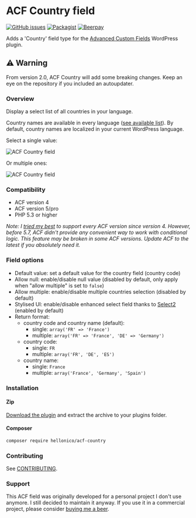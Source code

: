 # ACF Country field

[![GitHub issues](https://img.shields.io/github/issues/nlemoine/acf-country.svg?style=flat-square)](https://github.com/nlemoine/acf-country/issues)
[![Packagist](https://img.shields.io/packagist/dt/hellonico/acf-country.svg?style=flat-square)](https://packagist.org/packages/hellonico/acf-country)
[![Beerpay](https://beerpay.io/nlemoine/acf-country/badge.svg?style=flat-square)](https://beerpay.io/nlemoine/acf-country)

Adds a 'Country' field type for the [Advanced Custom Fields](http://wordpress.org/extend/plugins/advanced-custom-fields/) WordPress plugin.

## ⚠️ Warning

From version 2.0, ACF Country will add some breaking changes. Keep an eye on the repository if you included an autoupdater.

### Overview

Display a select list of all countries in your language.

Country names are available in every language ([see available list](https://github.com/umpirsky/country-list/tree/master/data)). By default, country names are localized in your current WordPress language.

Select a single value:

![ACF Country field](https://cloud.githubusercontent.com/assets/2526939/24555414/5c045c7c-1631-11e7-815a-35b6b6903e36.png)

Or multiple ones:

![ACF Country field](https://cloud.githubusercontent.com/assets/2526939/24555413/5bf05402-1631-11e7-8d7e-74d425a3eae4.png)

### Compatibility

* ACF version 4
* ACF version 5/pro
* PHP 5.3 or higher

*Note: I [tried my best](https://github.com/nlemoine/acf-country/tree/master/assets/js) to support every ACF version since version 4. However, before 5.7, ACF didn't provide any convenient way to work with conditional logic. This feature may be broken in some ACF versions. Update ACF to the latest if you absolutely need it.*

### Field options

* Default value: set a default value for the country field (country code)
* Allow null: enable/disable null value (disabled by default, only apply when "allow multiple" is set to `false`)
* Allow multiple: enable/disable multiple countries selection (disabled by default)
* Stylised UI: enable/disable enhanced select field thanks to [Select2](https://select2.github.io/) (enabled by default)
* Return format:
	* country code and country name (default):
		* single: `array('FR' => 'France')`
		* multiple: `array('FR' => 'France', 'DE' => 'Germany')`
	* country code:
		* single: `FR`
		* multiple: `array('FR', 'DE', 'ES')`
	* country name:
		* single: `France`
		* multiple: `array('France', 'Germany', 'Spain')`

### Installation

#### Zip

[Download the plugin](https://github.com/nlemoine/acf-country/releases/latest) and extract the archive to your plugins folder.

#### Composer

```bash
composer require hellonico/acf-country
```

### Contributing

See [CONTRIBUTING](CONTRIBUTING.MD).

### Support

This ACF field was originally developed for a personal project I don't use  anymore. I still decided to maintain it anyway. If you use it in a commercial project, please consider [buying me a beer](https://beerpay.io/nlemoine/acf-country).
